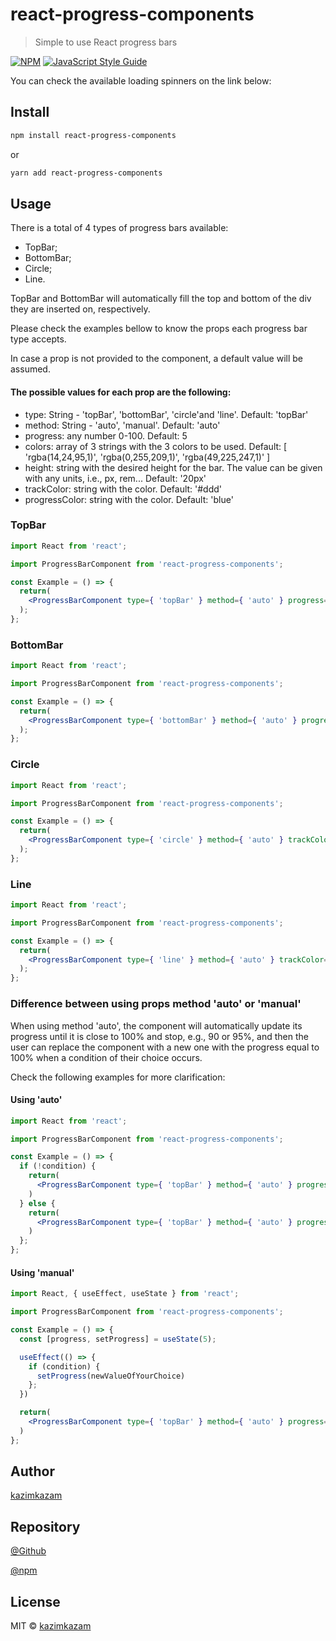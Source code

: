 # react-progress-components

> Simple to use React progress bars

[![NPM](https://img.shields.io/npm/v/react-progress-components.svg)](https://www.npmjs.com/package/react-progress-components) [![JavaScript Style Guide](https://img.shields.io/badge/code_style-standard-brightgreen.svg)](https://standardjs.com)

You can check the available loading spinners on the link below:



## Install

```bash
npm install react-progress-components
```

or 

```bash
yarn add react-progress-components
```

## Usage

There is a total of 4 types of progress bars available: 

- TopBar; 
- BottomBar;
- Circle;
- Line.

TopBar and BottomBar will automatically fill the top and bottom of the div they are inserted on, respectively.

Please check the examples bellow to know the props each progress bar type accepts.

In case a prop is not provided to the component, a default value will be assumed.

#### The possible values for each prop are the following:

- type: String - 'topBar', 'bottomBar', 'circle'and 'line'. Default: 'topBar'
- method: String - 'auto', 'manual'. Default: 'auto'
- progress: any number 0-100. Default: 5
- colors: array of 3 strings with the 3 colors to be used. Default: [ 'rgba(14,24,95,1)', 'rgba(0,255,209,1)', 'rgba(49,225,247,1)' ]
- height: string with the desired height for the bar. The value can be given with any units, i.e., px, rem... Default: '20px'
- trackColor: string with the color. Default: '#ddd'
- progressColor: string with the color. Default: 'blue'

### TopBar

```jsx
import React from 'react';

import ProgressBarComponent from 'react-progress-components';

const Example = () => {
  return(
    <ProgressBarComponent type={ 'topBar' } method={ 'auto' } progress={ 5 } colors={ ['blue', 'yellow', 'red'] } height={ '2rem' } />
  );
};
```

### BottomBar

```jsx
import React from 'react';

import ProgressBarComponent from 'react-progress-components';

const Example = () => {
  return(
    <ProgressBarComponent type={ 'bottomBar' } method={ 'auto' } progress={ 5 } colors={ ['blue', 'yellow', 'red'] } height={ '2rem' } />
  );
};
```

### Circle

```jsx
import React from 'react';

import ProgressBarComponent from 'react-progress-components';

const Example = () => {
  return(
    <ProgressBarComponent type={ 'circle' } method={ 'auto' } trackColor={ '#ddd' } progressColor={ '#00FFD1' } textFont={ 'Arial' } size={ 200 } progress={ 5 } />
  );
};
```

### Line

```jsx
import React from 'react';

import ProgressBarComponent from 'react-progress-components';

const Example = () => {
  return(
    <ProgressBarComponent type={ 'line' } method={ 'auto' } trackColor={ '#ddd' } shape={ 'round' } progressColor={ 'red' } textFont={ 'Arial' } textColor={ 'white' } size={ 500 } progress={ 5 } />
  );
};
```

### Difference between using props method 'auto' or 'manual'

When using method 'auto', the component will automatically update its progress until it is close to 100% and stop, e.g., 90 or 95%, and then the user can replace the component with a new one with the progress equal to 100% when a condition of their choice occurs.

Check the following examples for more clarification:


#### Using 'auto'

```jsx
import React from 'react';

import ProgressBarComponent from 'react-progress-components';

const Example = () => {
  if (!condition) {
    return(
      <ProgressBarComponent type={ 'topBar' } method={ 'auto' } progress={ 5 } colors={ ['blue', 'yellow', 'red'] } height={ '2rem' } />
    )
  } else {
    return(
      <ProgressBarComponent type={ 'topBar' } method={ 'auto' } progress={ 100 } colors={ ['blue', 'yellow', 'red'] } height={ '2rem' } />
    )
  };
};
```

#### Using 'manual'

```jsx
import React, { useEffect, useState } from 'react';

import ProgressBarComponent from 'react-progress-components';

const Example = () => {
  const [progress, setProgress] = useState(5);

  useEffect(() => {
    if (condition) {
      setProgress(newValueOfYourChoice)
    };
  })

  return(
    <ProgressBarComponent type={ 'topBar' } method={ 'auto' } progress={ progress } colors={ ['blue', 'yellow', 'red'] } height={ '2rem' } />
  )
};
```

## Author

[kazimkazam](https://github.com/kazimkazam)

## Repository

[@Github](https://github.com/kazimkazam/react-progress-components)

[@npm]()

## License

MIT © [kazimkazam](https://github.com/kazimkazam)
